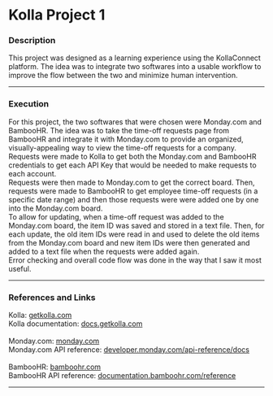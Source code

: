 # Kolla Project 1

### Description 
<p>
This project was designed as a learning experience using the KollaConnect platform. The idea was to integrate two softwares into a usable workflow to improve the flow between the two and minimize human intervention. 
</p>

---

### Execution 
<p>
For this project, the two softwares that were chosen were Monday.com and BambooHR. The idea was to take the time-off requests page from BambooHR and integrate it with Monday.com to provide an organized, visually-appealing way to view the time-off requests for a company. 
<br>
Requests were made to Kolla to get both the Monday.com and BambooHR credentials to get each API Key that would be needed to make requests to each account. 
<br>
Requests were then made to Monday.com to get the correct board. Then, requests were made to BambooHR to get employee time-off requests (in a specific date range) and then those requests were were added one by one into the Monday.com board. 
<br>
To allow for updating, when a time-off request was added to the Monday.com board, the item ID was saved and stored in a text file. Then, for each update, the old item IDs were read in and used to delete the old items from the Monday.com board and new item IDs were then generated and added to a text file when the requests were added again. 
<br>
Error checking and overall code flow was done in the way that I saw it most useful. 
</p>

--- 

### References and Links
<p>
Kolla: <a href="https://getkolla.com">getkolla.com</a>
<br>
Kolla documentation: <a href="https://docs.getkolla.com/kolla/">docs.getkolla.com</a>
<br><br>
Monday.com: <a href="https://monday.com">monday.com</a>
<br>
Monday.com API reference: <a href="https://developer.monday.com/api-reference/docs">developer.monday.com/api-reference/docs</a>
<br><br>
BambooHR: <a href="https://bamboohr.com">bamboohr.com</a>
<br>
BambooHR API reference: <a href="https://documentation.bamboohr.com/reference/">documentation.bamboohr.com/reference</a>
</p>

---
